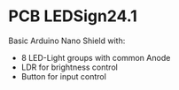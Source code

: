 # PCB LEDSign24.1
Basic Arduino Nano Shield with:
- 8 LED-Light groups with common Anode
- LDR for brightness control
- Button for input control